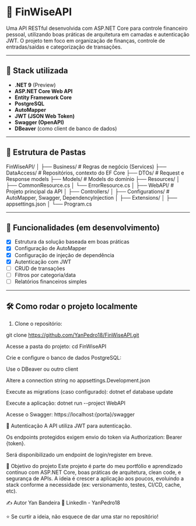 # 💸 FinWiseAPI

Uma API RESTful desenvolvida com ASP.NET Core para controle financeiro pessoal, utilizando boas práticas de arquitetura em camadas e autenticação JWT. O projeto tem foco em organização de finanças, controle de entradas/saídas e categorização de transações.

---

## 🧱 Stack utilizada

- **.NET 9** (Preview)
- **ASP.NET Core Web API**
- **Entity Framework Core**
- **PostgreSQL**
- **AutoMapper**
- **JWT (JSON Web Token)**
- **Swagger (OpenAPI)**
- **DBeaver** (como client de banco de dados)

---

## 📁 Estrutura de Pastas

FinWiseAPI/
│
├── Business/ # Regras de negócio (Services)
├── DataAccess/ # Repositórios, contexto do EF Core
├── DTOs/ # Request e Response models
├── Models/ # Models do domínio
├── Resources/
│ ├── CommonResource.cs
│ └── ErrorResource.cs
│
├── WebAPI/ # Projeto principal da API
│ ├── Controllers/
│ ├── Configurations/ # AutoMapper, Swagger, DependencyInjection
│ ├── Extensions/
│ ├── appsettings.json
│ └── Program.cs

---

## 🚀 Funcionalidades (em desenvolvimento)

- [x] Estrutura da solução baseada em boas práticas
- [x] Configuração de AutoMapper
- [x] Configuração de injeção de dependência
- [x] Autenticação com JWT
- [ ] CRUD de transações
- [ ] Filtros por categoria/data
- [ ] Relatórios financeiros simples

---

## 🛠️ Como rodar o projeto localmente

1. Clone o repositório:

git clone https://github.com/YanPedro18/FinWiseAPI.git

Acesse a pasta do projeto:
cd FinWiseAPI

Crie e configure o banco de dados PostgreSQL:

Use o DBeaver ou outro client

Altere a connection string no appsettings.Development.json

Execute as migrations (caso configurado):
dotnet ef database update

Execute a aplicação:
dotnet run --project WebAPI

Acesse o Swagger:
https://localhost:{porta}/swagger

🔐 Autenticação
A API utiliza JWT para autenticação.

Os endpoints protegidos exigem envio do token via Authorization: Bearer {token}.

Será disponibilizado um endpoint de login/register em breve.

📌 Objetivo do projeto
Este projeto é parte do meu portfólio e aprendizado contínuo com ASP.NET Core, boas práticas de arquitetura, clean code, e segurança de APIs. A ideia é crescer a aplicação aos poucos, evoluindo a stack conforme a necessidade (ex: versionamento, testes, CI/CD, cache, etc).

✍️ Autor
Yan Bandeira
🔗 LinkedIn - YanPedro18

⭐ Se curtir a ideia, não esquece de dar uma star no repositório!
